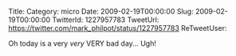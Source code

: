 Title: 
Category: micro
Date: 2009-02-19T00:00:00
Slug: 2009-02-19T00:00:00
TwitterId: 1227957783
TweetUrl: https://twitter.com/mark_philpot/status/1227957783
ReTweetUser: 

Oh today is a very *very* VERY bad day... Ugh!